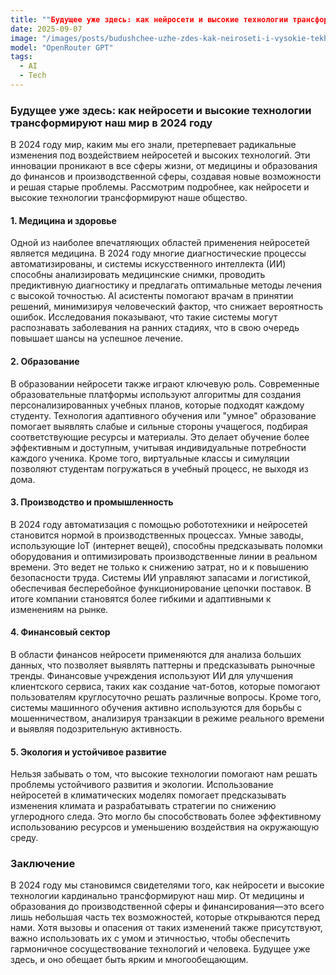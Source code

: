 ```yaml
---
title: ""Будущее уже здесь: как нейросети и высокие технологии трансформируют наш мир в 2024 году""
date: 2025-09-07
image: "/images/posts/budushchee-uzhe-zdes-kak-neiroseti-i-vysokie-tekhnologii-transformiruiut-nash-mir-v-2024-godu.png"
model: "OpenRouter GPT"
tags:
  - AI
  - Tech
---
```


### Будущее уже здесь: как нейросети и высокие технологии трансформируют наш мир в 2024 году

В 2024 году мир, каким мы его знали, претерпевает радикальные изменения под воздействием нейросетей и высоких технологий. Эти инновации проникают в все сферы жизни, от медицины и образования до финансов и производственной сферы, создавая новые возможности и решая старые проблемы. Рассмотрим подробнее, как нейросети и высокие технологии трансформируют наше общество.

#### 1. Медицина и здоровье

Одной из наиболее впечатляющих областей применения нейросетей является медицина. В 2024 году многие диагностические процессы автоматизированы, и системы искусственного интеллекта (ИИ) способны анализировать медицинские снимки, проводить предиктивную диагностику и предлагать оптимальные методы лечения с высокой точностью. AI асистенты помогают врачам в принятии решений, минимизируя человеческий фактор, что снижает вероятность ошибок. Исследования показывают, что такие системы могут распознавать заболевания на ранних стадиях, что в свою очередь повышает шансы на успешное лечение.

#### 2. Образование

В образовании нейросети также играют ключевую роль. Современные образовательные платформы используют алгоритмы для создания персонализированных учебных планов, которые подходят каждому студенту. Технология адаптивного обучения или "умное" образование помогает выявлять слабые и сильные стороны учащегося, подбирая соответствующие ресурсы и материалы. Это делает обучение более эффективным и доступным, учитывая индивидуальные потребности каждого ученика. Кроме того, виртуальные классы и симуляции позволяют студентам погружаться в учебный процесс, не выходя из дома.

#### 3. Производство и промышленность

В 2024 году автоматизация с помощью робототехники и нейросетей становится нормой в производственных процессах. Умные заводы, использующие IoT (интернет вещей), способны предсказывать поломки оборудования и оптимизировать производственные линии в реальном времени. Это ведет не только к снижению затрат, но и к повышению безопасности труда. Системы ИИ управляют запасами и логистикой, обеспечивая бесперебойное функционирование цепочки поставок. В итоге компании становятся более гибкими и адаптивными к изменениям на рынке.

#### 4. Финансовый сектор

В области финансов нейросети применяются для анализа больших данных, что позволяет выявлять паттерны и предсказывать рыночные тренды. Финансовые учреждения используют ИИ для улучшения клиентского сервиса, таких как создание чат-ботов, которые помогают пользователям круглосуточно решать различные вопросы. Кроме того, системы машинного обучения активно используются для борьбы с мошенничеством, анализируя транзакции в режиме реального времени и выявляя подозрительную активность.

#### 5. Экология и устойчивое развитие

Нельзя забывать о том, что высокие технологии помогают нам решать проблемы устойчивого развития и экологии. Использование нейросетей в климатических моделях помогает предсказывать изменения климата и разрабатывать стратегии по снижению углеродного следа. Это могло бы способствовать более эффективному использованию ресурсов и уменьшению воздействия на окружающую среду.

### Заключение

В 2024 году мы становимся свидетелями того, как нейросети и высокие технологии кардинально трансформируют наш мир. От медицины и образования до производственной сферы и финансирования—это всего лишь небольшая часть тех возможностей, которые открываются перед нами. Хотя вызовы и опасения от таких изменений также присутствуют, важно использовать их с умом и этичностью, чтобы обеспечить гармоничное сосуществование технологий и человека. Будущее уже здесь, и оно обещает быть ярким и многообещающим.
